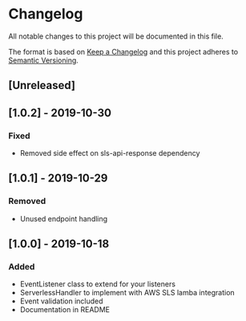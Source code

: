 # Changelog

All notable changes to this project will be documented in this file.

The format is based on [Keep a Changelog](http://keepachangelog.com/en/1.0.0/)
and this project adheres to [Semantic Versioning](http://semver.org/spec/v2.0.0.html).

## [Unreleased]

## [1.0.2] - 2019-10-30
### Fixed
- Removed side effect on sls-api-response dependency

## [1.0.1] - 2019-10-29
### Removed
- Unused endpoint handling

## [1.0.0] - 2019-10-18
### Added
- EventListener class to extend for your listeners
- ServerlessHandler to implement with AWS SLS lamba integration
- Event validation included
- Documentation in README

